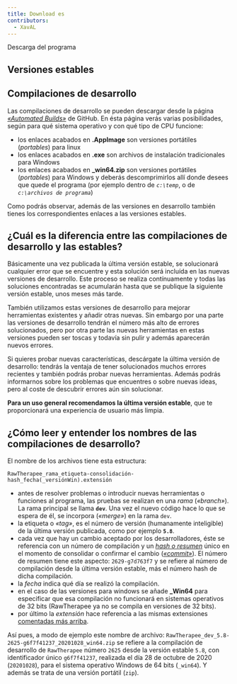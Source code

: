 ```yaml
---
title: Download es
contributors:
  - XavAL
---
```


<div class="pagetitle">

Descarga del programa

</div>

## Versiones estables

## Compilaciones de desarrollo

Las compilaciones de desarrollo se pueden descargar desde la página
[*«Automated
Builds»*](https://github.com/Beep6581/RawTherapee/releases/tag/nightly)
de GitHub. En ésta página verás varias posibilidades, según para qué
sistema operativo y con qué tipo de CPU funcione:

- los enlaces acabados en **.AppImage** son versiones portátiles
  (*portables*) para linux
- los enlaces acabados en **.exe** son archivos de instalación
  tradicionales para Windows
- los enlaces acabados en **_win64.zip** son versiones portátiles
  (*portables*) para Windows y deberás descomprimirlos allí donde desees
  que quede el programa (por ejemplo dentro de *`c:\temp`*, o de
  *`c:\archivos de programa`*)

Como podrás observar, además de las versiones en desarrollo también
tienes los correspondientes enlaces a las versiones estables.

## ¿Cuál es la diferencia entre las compilaciones de desarrollo y las estables?

Básicamente una vez publicada la última versión estable, se solucionará
cualquier error que se encuentre y esta solución será incluída en las
nuevas versiones de desarrollo. Este proceso se realiza contínuamente y
todas las soluciones encontradas se acumularán hasta que se publique la
siguiente versión estable, unos meses más tarde.

También utilizamos estas versiones de desarrollo para mejorar
herramientas existentes y añadir otras nuevas. Sin embargo por una parte
las versiones de desarrollo tendrán el número más alto de errores
solucionados, pero por otra parte las nuevas herramientas en estas
versiones pueden ser toscas y todavía sin pulir y además aparecerán
nuevos errores.

Si quieres probar nuevas características, descárgate la última versión
de desarrollo: tendrás la ventaja de tener solucionados muchos errores
recientes y también podrás probar nuevas herramientas. Además podrás
informarnos sobre los problemas que encuentres o sobre nuevas ideas,
pero al coste de descubrir errores aún sin solucionar.

**Para un uso general recomendamos la última versión estable**, que te
proporcionará una experiencia de usuario más limpia.

## ¿Cómo leer y entender los nombres de las compilaciones de desarrollo?

El nombre de los archivos tiene esta estructura:

`RawTherapee_rama_etiqueta-consolidación-hash_fecha(_versiónWin).extensión`

- antes de resolver problemas o introducir nuevas herramientas o
  funciones al programa, las pruebas se realizan en una *rama*
  (*«branch»*). La rama principal se llama **`dev`**. Una vez el nuevo
  código hace lo que se espera de él, se incorpora (*«merge»*) en la
  rama `dev`.
- la etiqueta o *«tag»*, es el número de versión (humanamente
  inteligible) de la última versión publicada, como por ejemplo
  **`5.8`**.
- cada vez que hay un cambio aceptado por los desarrolladores, éste se
  referencia con un número de compilación y un [*hash o
  resumen*](https://es.wikipedia.org/wiki/Función_hash) único en el
  momento de consolidar o confirmar el cambio
  ([*«commit»*](https://es.wikipedia.org/wiki/Commit)). El número de
  resumen tiene este aspecto: `2629-g7d763f7` y se refiere al número de
  compilación desde la última versión estable, más el número hash de
  dicha compilación.
- la *fecha* indica qué día se realizó la compilación.
- en el caso de las versiones para windows se añade **_Win64** para
  especificar que esa compilación no funcionará en sistemas operativos
  de 32 bits (RawTherapee ya no se compila en versiones de 32 bits).
- por último la *extensión* hace referencia a las mismas extensiones
  [comentadas más arriba](#compilaciones_de_desarrollo).

Así pues, a modo de ejemplo este nombre de archivo:
`RawTherapee_dev_5.8-2625-g6f7f41237_20201028_win64.zip` se refiere a la
compilación de desarrollo de `RawTherapee` número `2625` desde la
versión estable `5.8`, con identificador único `g6f7f41237`, realizada
el día 28 de octubre de 2020 (`20201028`), para el sistema operativo
Windows de 64 bits (`_win64`). Y además se trata de una versión portátil
(`zip`).
